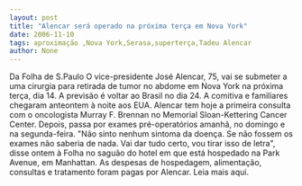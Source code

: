 ```yaml
---
layout: post
title: "Alencar será operado na próxima terça em Nova York"
date: 2006-11-10
tags: aproximação ,Nova York,Serasa,superterça,Tadeu Alencar
author: None
---
```

Da Folha de S.Paulo
O vice-presidente José Alencar, 75, vai se submeter a uma cirurgia para retirada de tumor no abdome em Nova York na próxima terça, dia 14. A previsão é voltar ao Brasil no dia 24.
A comitiva e familiares chegaram anteontem à noite aos EUA. Alencar tem hoje a primeira consulta com o oncologista Murray F. Brennan no Memorial Sloan-Kettering Cancer Center. Depois, passa por exames pré-operatórios amanhã, no domingo e na segunda-feira.
\"Não sinto nenhum sintoma da doença. Se não fossem os exames não saberia de nada. Vai dar tudo certo, vou tirar isso de letra\", disse ontem à Folha no saguão do hotel em que está hospedado na Park Avenue, em Manhattan. As despesas de hospedagem, alimentação, consultas e tratamento foram pagas por Alencar.
Leia mais aqui. 